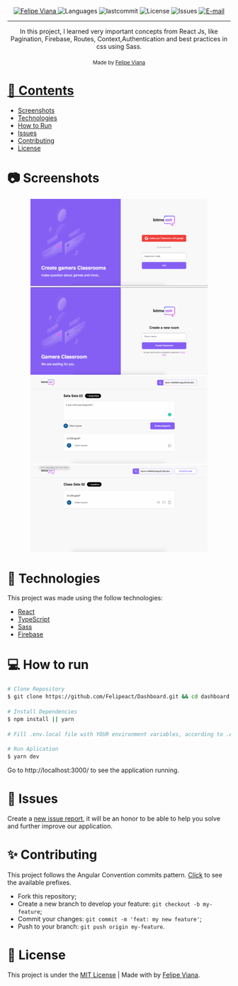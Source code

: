 

<p align="center">
   <a href="https://www.linkedin.com/in/felipe-viana/">
      <img alt="Felipe Viana" src="https://img.shields.io/badge/-felipeviana-5965e0?style=flat&logo=Linkedin&logoColor=white" />
   </a>
  <img alt="Languages" src="https://img.shields.io/github/languages/count/felipeact/News?color=%235963C5" />
  <img alt="lastcommit" src="https://img.shields.io/github/last-commit/felipeact/News?color=%235761C3" />
  <img alt="License" src="https://img.shields.io/github/license/felipeact/News?color=%235E69D7" />
  <img alt="Issues" src="https://img.shields.io/github/issues/felipeact/News?color=%235965E0">
  <a href="mailto:felipetiburcioviana@gmail.com">
   <img alt="E-mail" src="https://img.shields.io/badge/-felipetiburcioviana%40gmail.com-%23525DCB" />
  </a>
</p>

<hr />

<p align="center">In this project, I learned very important concepts from React Js, like Pagination, Firebase, Routes, Context,Authentication and best practices in css using Sass.
</p>

<div align="center">
  <sub> Made by
    <a href="https://github.com/felipeact">Felipe Viana 
  </sub>
</div>

# 📌 Contents

* [Screenshots](#camera-screenshot)
* [Technologies](#rocket-technologies)
* [How to Run](#computer-how-to-run)
* [Issues](#bug-issues)
* [Contributing](#sparkles-issues)
* [License](#page_facing_up-license)

# :camera: Screenshots
<div align="center">
   <img src="./.github/login.png" width="400px">
   <img src="./.github/createRoom.png" width="400px">
   <img src="./.github/home.png" width="400px">
   <img src="./.github/adminPage.png" width="400px">
</div>

# :rocket: Technologies
This project was made using the follow technologies:

* [React](https://reactjs.org/)
* [TypeScript](https://www.typescriptlang.org/)
* [Sass](https://sass-lang.com/)
* [Firebase](https://console.firebase.google.com/)

# :computer: How to run

```bash
# Clone Repository
$ git clone https://github.com/Felipeact/Dashboard.git && cd dashboard

# Install Dependencies
$ npm install || yarn 

# Fill .env.local file with YOUR environment variables, according to .env.example file.

# Run Aplication
$ yarn dev
```
Go to http://localhost:3000/ to see the application running.

# :bug: Issues

Create a <a href="https://github.com/Felipeact/Dashboard.git/issues">new issue report</a>, it will be an honor to be able to help you solve and further improve our application.

# :sparkles: Contributing

This project follows the Angular Convention commits pattern. [Click](./commitlint.config.js) to see the available prefixes.

- Fork this repository;
- Create a new branch to develop your feature: `git checkout -b my-feature`;
- Commit your changes: `git commit -m 'feat: my new feature'`;
- Push to your branch: `git push origin my-feature`.

# :page_facing_up: License

This project is under the [MIT License](./LICENSE) |
Made with by [Felipe Viana](https://www.linkedin.com/in/felipe-viana/).

